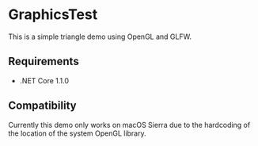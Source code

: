 # GraphicsTest #

This is a simple triangle demo using OpenGL and GLFW.

## Requirements ##

- .NET Core 1.1.0

## Compatibility ##

Currently this demo only works on macOS Sierra due to the hardcoding of the
location of the system OpenGL library.
